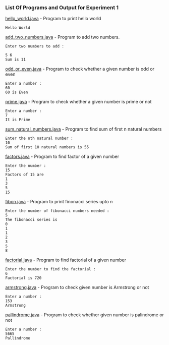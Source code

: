 ### List Of Programs and Output for Experiment 1

[hello_world.java](https://github.com/akkupy/JavaS3/blob/master/Java_Exp_1/hello_world.java) - Program to print hello world
```
Hello World
```        
[add_two_numbers.java](https://github.com/akkupy/JavaS3/blob/master/Java_Exp_1/add_two_numbers.java) - Program to add two numbers.
```
Enter two numbers to add : 

5 6
Sum is 11
```   
                    
[odd_or_even.java](https://github.com/akkupy/JavaS3/blob/master/Java_Exp_1/odd_or_even.java) - Program to check whether a given number is odd or even 
```
Enter a number : 
60
60 is Even
```   
               
[prime.java](https://github.com/akkupy/JavaS3/blob/master/Java_Exp_1/prime.java) - Program to check whether a given number is prime or not
```
Enter a number :
7
It is Prime
```   

[sum_natural_numbers.java](https://github.com/akkupy/JavaS3/blob/master/Java_Exp_1/sum_natural_numbers.java) - Program to find sum of first n natural numbers  
```
Enter the nth natural number : 
10
Sum of first 10 natural numbers is 55
```          
                 
[factors.java](https://github.com/akkupy/JavaS3/blob/master/Java_Exp_1/factors.java) - Program to find factor of a given number
```
Enter the number : 
15
Factors of 15 are 
1
3
5
15
```   
[fibon.java](https://github.com/akkupy/JavaS3/blob/master/Java_Exp_1/fibon.java) - Program to print finonacci series upto n
```
Enter the number of fibonacci numbers needed :
5
The fibonacci series is 
0
1
1
2
3
5
8
```   

[factorial.java](https://github.com/akkupy/JavaS3/blob/master/Java_Exp_1/factorial.java) - Program to find factorial of a given number
```
Enter the number to find the factorial :
6
Factorial is 720
```   

[armstrong.java](https://github.com/akkupy/JavaS3/blob/master/Java_Exp_1/armstrong.java) - Program to check given number is Armstrong or not
```
Enter a number : 
153
Armstrong
```   

[pallindrome.java](https://github.com/akkupy/JavaS3/blob/master/Java_Exp_1/pallindrome.java) - Program to check whether given number is palindrome or not
```
Enter a number : 
5665
Pallindrome
```   

